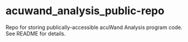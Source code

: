 # acuwand_analysis_public-repo
Repo for storing publically-accessible acuWand Analysis program code. See README for details.
